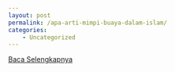 ```yaml
---
layout: post
permalink: /apa-arti-mimpi-buaya-dalam-islam/
categories:
    - Uncategorized
---
```


[Baca Selengkapnya](/10)
